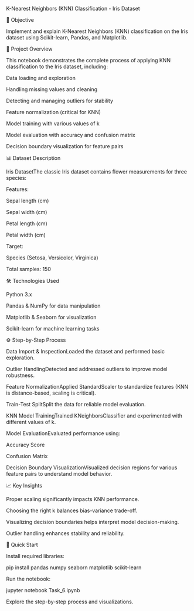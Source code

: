  K-Nearest Neighbors (KNN) Classification - Iris Dataset

📌 Objective

Implement and explain K-Nearest Neighbors (KNN) classification on the Iris dataset using Scikit-learn, Pandas, and Matplotlib.

📂 Project Overview

This notebook demonstrates the complete process of applying KNN classification to the Iris dataset, including:

Data loading and exploration

Handling missing values and cleaning

Detecting and managing outliers for stability

Feature normalization (critical for KNN)

Model training with various values of k

Model evaluation with accuracy and confusion matrix

Decision boundary visualization for feature pairs

📊 Dataset Description

Iris DatasetThe classic Iris dataset contains flower measurements for three species:

Features:

Sepal length (cm)

Sepal width (cm)

Petal length (cm)

Petal width (cm)

Target:

Species (Setosa, Versicolor, Virginica)

Total samples: 150

🛠 Technologies Used

Python 3.x

Pandas & NumPy for data manipulation

Matplotlib & Seaborn for visualization

Scikit-learn for machine learning tasks

⚙️ Step-by-Step Process

Data Import & InspectionLoaded the dataset and performed basic exploration.

Outlier HandlingDetected and addressed outliers to improve model robustness.

Feature NormalizationApplied StandardScaler to standardize features (KNN is distance-based, scaling is critical).

Train-Test SplitSplit the data for reliable model evaluation.

KNN Model TrainingTrained KNeighborsClassifier and experimented with different values of k.

Model EvaluationEvaluated performance using:

Accuracy Score

Confusion Matrix

Decision Boundary VisualizationVisualized decision regions for various feature pairs to understand model behavior.

📈 Key Insights

Proper scaling significantly impacts KNN performance.

Choosing the right k balances bias-variance trade-off.

Visualizing decision boundaries helps interpret model decision-making.

Outlier handling enhances stability and reliability.

🚀 Quick Start

Install required libraries:

pip install pandas numpy seaborn matplotlib scikit-learn

Run the notebook:

jupyter notebook Task_6.ipynb

Explore the step-by-step process and visualizations.

